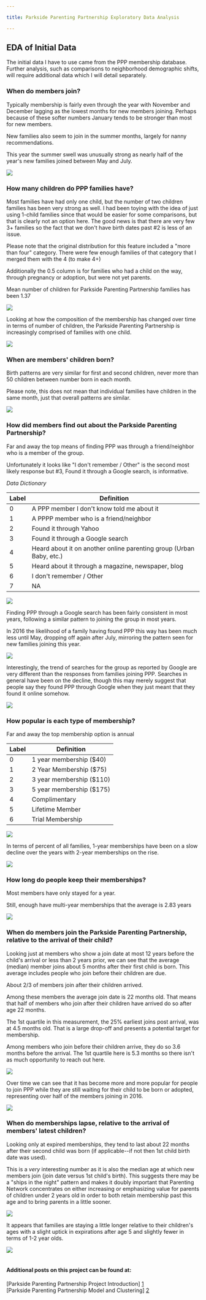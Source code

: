 ```yaml
---

title: Parkside Parenting Partnership Exploratory Data Analysis

---
```


## EDA of Initial Data
The initial data I have to use came from the PPP membership database. Further analysis, such as comparisons to neighborhood demographic shifts, will require additional data which I will detail separately.



### When do members join?
Typically membership is fairly even through the year with November and December lagging as the lowest months for new members joining. Perhaps because of these softer numbers January tends to be stronger than most for new members.

New families also seem to join in the summer months, largely for nanny recommendations.

This year the summer swell was unusually strong as nearly half of the year's new families joined between May and July.

![](https://ajbentley.github.io/assets/images/psp/join_month_year.png?raw=true)



### How many children do PPP families have?
Most families have had only one child, but the number of two children families has been very strong as well. I had been toying with the idea of just using 1-child families since that would be easier for some comparisons, but that is clearly not an option here. The good news is that there are very few 3+ families so the fact that we don't have birth dates past #2 is less of an issue.

Please note that the original distribution for this feature included a "more than four" category. There were few enough families of that category that I merged them with the 4 (to make 4+)

Additionally the 0.5 column is for families who had a child on the way, through pregnancy or adoption, but were not yet parents.

Mean number of children for Parkside Parenting Partnership families has been 1.37

![](https://ajbentley.github.io/assets/images/psp/psp_kidcount.png?raw=true)


Looking at how the composition of the membership has changed over time in terms of number of children, the Parkside Parenting Partnership is increasingly comprised of families with one child.

![](https://ajbentley.github.io/assets/images/psp/kid_count_yr.png?raw=true)


### When are members' children born?
Birth patterns are very similar for first and second children, never more than 50 children between number born in each month.

Please note, this does not mean that individual families have children in the same month, just that overall patterns are similar.

![](https://ajbentley.github.io/assets/images/psp/psp_birthmonth.png?raw=true)


### How did members find out about the Parkside Parenting Partnership?
Far and away the top means of finding PPP was through a friend/neighbor who is a member of the group.

Unfortunately it looks like "I don't remember / Other" is the second most likely response but #3, Found it through a Google search, is informative.

*Data Dictionary*

|Label	 |  Definition|
|--------|------------|
|0  |	 A PPP member I don\'t know told me about it|
|1	 |  A PPPP member who is a friend/neighbor|
|2	 |  Found it through Yahoo|
|3	 |  Found it through a Google search|
|4	 |  Heard about it on another online parenting group (Urban Baby, etc.)|
|5	 |  Heard about it through a magazine, newspaper, blog|
|6	 |  I don't remember / Other|
|7	 |  NA|

![](https://ajbentley.github.io/assets/images/psp/psp_discovered.png?raw=true)

Finding PPP through a Google search has been fairly consistent in most years, following a similar pattern to joining the group in most years.

In 2016 the likelihood of a family having found PPP this way has been much less until May, dropping off again after July, mirroring the pattern seen for new families joining this year.  

![](https://ajbentley.github.io/assets/images/psp/google_found_year.png?raw=true)

Interestingly, the trend of searches for the group as reported by Google are very different than the responses from families joining PPP. Searches in general have been on the decline, though this may merely suggest that people say they found PPP through Google when they just meant that they found it online somehow.

![](https://ajbentley.github.io/assets/images/psp/psp_google_search.png?raw=true)

### How popular is each type of membership?
Far and away the top membership option is annual

|Label	 |  Definition|
|--------|------------|
|0  |	 1 year membership ($40)|
|1	 |  2 Year Membership ($75)|
|2	 |  3 year membership ($110)|
|3	 |  5 year membership ($175)|
|4	 |  Complimentary|
|5	 |  Lifetime Member|
|6	 |  Trial Membership|



![](https://ajbentley.github.io/assets/images/psp/psp_memtype.png?raw=true)

In terms of percent of all families, 1-year memberships have been on a slow decline over the years with 2-year memberships on the rise.

![](https://ajbentley.github.io/assets/images/psp/mem_type_yr.png?raw=true)

### How long do people keep their memberships?
Most members have only stayed for a year.

Still, enough have multi-year memberships that the average is 2.83 years

![](https://ajbentley.github.io/assets/images/psp/psp_memduration.png?raw=true)


### When do members join the Parkside Parenting Partnership, relative to the arrival of their child?
Looking just at members who show a join date at most 12 years before the child's arrival or less than 2 years prior, we can see that the average (median) member joins about 5 months after their first child is born. This average includes people who join before their children are due.

About 2/3 of members join after their children arrived.

Among these members the average join date is 22 months old. That means that half of members who join after their children have arrived do so after age 22 months.

The 1st quartile in this measurement, the 25% earliest joins post arrival, was at 4.5 months old. That is a large drop-off and presents a potential target for membership.

Among members who join before their children arrive, they do so 3.6 months before the arrival. The 1st quartile here is 5.3 months so there isn't as much opportunity to reach out here.


![](https://ajbentley.github.io/assets/images/psp/psp_joinvbirth.png?raw=true)



Over time we can see that it has become more and more popular for people to join PPP while they are still waiting for their child to be born or adopted, representing over half of the members joining in 2016.

![](https://ajbentley.github.io/assets/images/psp/jvb_yrly.png?raw=true)

### When do memberships lapse, relative to the arrival of members' latest children?
Looking only at expired memberships, they tend to last about 22 months after their second child was born (if applicable--if not then 1st child birth date was used).

This is a _very_ interesting number as it is also the median age at which new members join (join date versus 1st child's birth). This suggests there may be a "ships in the night" pattern and makes it doubly important that Parenting Network concentrates on either increasing or emphasizing value for parents of children under 2 years old in order to both retain membership past this age and to bring parents in a little sooner.

![](https://ajbentley.github.io/assets/images/psp/psp_expvbirth.png?raw=true)


It appears that families are staying a little longer relative to their children's ages with a slight uptick in expirations after age 5 and slightly fewer in terms of 1-2 year olds.

![](https://ajbentley.github.io/assets/images/psp/evb_yrly.png?raw=true)
<br />
<br />

#### Additional posts on this project can be found at:

[Parkside Parenting Partnership Project Introduction] [1]
<br>
[Parkside Parenting Partnership Model and Clustering] [2]

[1]: https://ajbentley.github.io/psp_intro/
[2]: https://ajbentley.github.io/psp_model/
